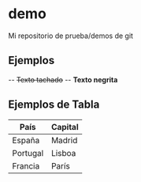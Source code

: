 # demo
Mi repositorio de prueba/demos de git

## Ejemplos
-- ~~Texto tachado~~
-- **Texto negrita**

## Ejemplos de Tabla
País     |  Capital
---------|----------
España   |  Madrid
Portugal |  Lisboa
Francia  |  París